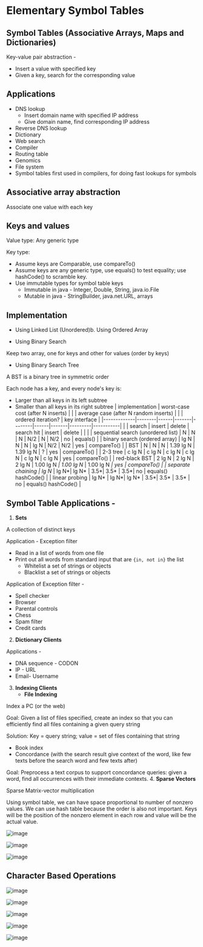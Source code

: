# Elementary Symbol Tables

## Symbol Tables (Associative Arrays, Maps and Dictionaries)

Key-value pair abstraction -

- Insert a value with specified key
- Given a key, search for the corresponding value

## Applications

- DNS lookup
    - Insert domain name with specified IP address
    - Give domain name, find corresponding IP address
- Reverse DNS lookup
- Dictionary
- Web search
- Compiler
- Routing table
- Genomics
- File system
- Symbol tables first used in compilers, for doing fast lookups for symbols

## Associative array abstraction

Associate one value with each key

## Keys and values

Value type: Any generic type

Key type:

- Assume keys are Comparable, use compareTo()
- Assume keys are any generic type, use equals() to test equality; use hashCode() to scramble key.
- Use immutable types for symbol table keys
    - Immutable in java - Integer, Double, String, java.io.File
    - Mutable in java - StringBuilder, java.net.URL, arrays

## Implementation

- Using Linked List (Unordered)b. Using Ordered Array

- Using Binary Search

Keep two array, one for keys and other for values (order by keys)

- Using Binary Search Tree

A BST is a binary tree in symmetric order

Each node has a key, and every node's key is:

- Larger than all keys in its left subtree
- Smaller than all keys in its right subtree
| implementation                     | worst-case cost (after N inserts) |       |       | average case (after N random inserts) |             |             | ordered iteration? | key interface       |
|-------------|--------|------|-------|--------|------|-------|---------|-----------|
|                                   | search                            | insert | delete | search hit                            | insert       | delete       |                   |                    |
| sequential search (unordered list) | N                                 | N      | N      | N/2                                   | N            | N/2          | no                 | equals()            |
| binary search (ordered array)      | lg N                              | N      | N      | lg N                                  | N/2          | N/2          | yes                | compareTo()         |
| BST                                | N                                 | N      | N      | 1.39 lg N                             | 1.39 lg N    | ?            | yes                | compareTo()         |
| 2-3 tree                           | c lg N                            | c lg N | c lg N | c lg N                                | c lg N       | c lg N       | yes                | compareTo()         |
| red-black BST                      | 2 lg N                            | 2 lg N | 2 lg N | 1.00 lg N *| 1.00 lg N* | 1.00 lg N *| yes                | compareTo()         |
| separate chaining                  | lg N*                            | lg N*| lg N* | 3.5*| 3.5*        | 3.5*| no                 | equals() hashCode() |
| linear probing                     | lg N*                            | lg N*| lg N* | 3.5*| 3.5*        | 3.5*        | no                 | equals() hashCode() |

## Symbol Table Applications -

1. **Sets**

A collection of distinct keys

Application - Exception filter

- Read in a list of words from one file
- Print out all words from standard input that are `{in, not in}` the list
    - Whitelist a set of strings or objects
    - Blacklist a set of strings or objects

Application of Exception filter -

- Spell checker
- Browser
- Parental controls
- Chess
- Spam filter
- Credit cards

2. **Dictionary Clients**

Applications -

- DNA sequence - CODON
- IP - URL
- Email- Username

3. **Indexing Clients**
    - **File Indexing**

Index a PC (or the web)

Goal: Given a list of files specified, create an index so that you can efficiently find all files containing a given query string

Solution: Key = query string; value = set of files containing that string

- Book index
- Concordance (with the search result give context of the word, like few texts before the search word and few texts after)

Goal: Preprocess a text corpus to support concordance queries: given a word, find all occurrences with their immediate contexts.
4. **Sparse Vectors**

Sparse Matrix-vector multiplication

Using symbol table, we can have space proportional to number of nonzero values. We can use hash table because the order is also not important. Keys will be the position of the nonzero element in each row and value will be the actual value.

![image](../../media/Elementary-Symbol-Tables-image1.jpg)

![image](../../media/Elementary-Symbol-Tables-image2.jpg)

![image](../../media/Elementary-Symbol-Tables-image3.jpg)

## Character Based Operations

![image](../../media/Elementary-Symbol-Tables-image4.jpg)

![image](../../media/Elementary-Symbol-Tables-image5.jpg)

![image](../../media/Elementary-Symbol-Tables-image6.jpg)

![image](../../media/Elementary-Symbol-Tables-image7.jpg)

![image](../../media/Elementary-Symbol-Tables-image8.jpg)
